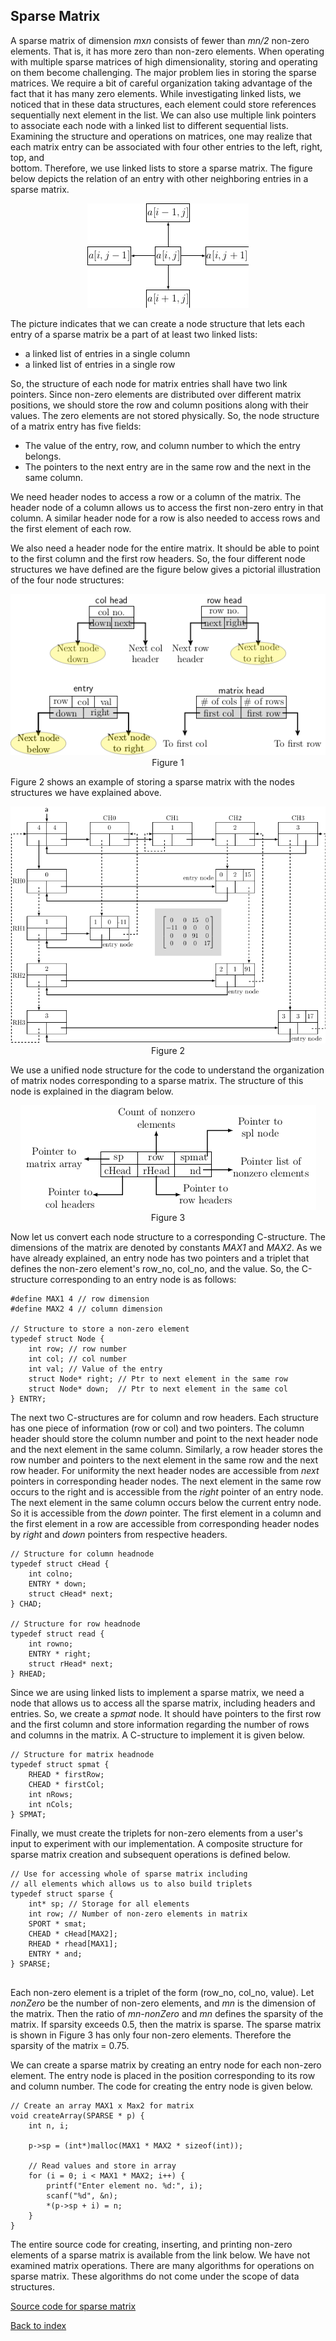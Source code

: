 ## Sparse Matrix

A sparse matrix of dimension <i>m</i>x<i>n</i> consists of fewer than <i>mn/2</i> non-zero elements. That is, it has more zero than non-zero elements. When operating with multiple sparse matrices of high dimensionality, 
storing and operating on them become challenging. The major problem lies in storing the sparse matrices. We
require a bit of careful organization taking advantage of the fact that it has many zero elements. While 
investigating linked lists, we noticed that in these data structures, each element could store references  
sequentially next element in the list. We can also use multiple link pointers to associate each node with a linked list
to different sequential lists. Examining the structure and operations on matrices, one may
realize that each matrix entry can be associated with four other entries to the left, right, top, and  
bottom. Therefore, we use linked lists to store a sparse matrix. The figure below depicts the relation of 
an entry with other neighboring entries in a sparse matrix.
<p style="text-align:center">
  <img src="../images/sparseMatNbrs.png">
</p>
The picture indicates that we can create a node structure that lets each entry of a sparse matrix be a
part of at least two linked lists:

- a linked list of entries in a single column
- a linked list of entries in a single row

So, the structure of each node for matrix entries shall have two link pointers. Since non-zero elements
are distributed over different matrix positions, we should store the row and column positions along
with their values. The zero elements are not stored physically. So, the node structure of a matrix entry 
has five fields:

- The value of the entry, row, and column number to which the entry belongs.
- The pointers to the next entry are in the same row and the next in the same column.

We need header nodes to access a row or a column of the matrix. The header node of a column
allows us to access the first non-zero entry in that column. A similar header node for a row
is also needed to access rows and the first element of each row. 

We also need a header node for the entire matrix. It should be able to point to the first 
column and the first row headers. So, the four different node structures we have defined are
the figure below gives a pictorial illustration of the four node structures:
<p style="text-align:center">
  <img src="../images/matrixNodeStr.png"><br>
  Figure 1
</p>

Figure 2 shows an example of storing a sparse matrix with the nodes structures we have 
explained above. 
<p style="text-align:center">
  <img src="../images/matrixEx1.png"><br>
  Figure 2
</p>

We use a unified node structure for the code to understand the organization of matrix
nodes corresponding to a sparse matrix. The structure of this node is explained in the
diagram below.
<p style="text-align:center">
  <img src="../images/sparseMatrixStr.png"><br>
  Figure 3
</p>
Now let us convert each node structure to a corresponding C-structure. The dimensions of 
the matrix are denoted by constants <i>MAX1</i> and <i>MAX2</i>. As we have already explained, an 
entry node has two pointers and a triplet that defines the non-zero element's row_no,
col_no, and the value. So, the C-structure corresponding to an entry node is as follows:

```
#define MAX1 4 // row dimension
#define MAX2 4 // column dimension

// Structure to store a non-zero element 
typedef struct Node { 
    int row; // row number
    int col; // col number
    int val; // Value of the entry
    struct Node* right; // Ptr to next element in the same row
    struct Node* down;  // Ptr to next element in the same col
} ENTRY;
```

The next two C-structures are for column and row headers. Each structure has one piece of
information (row or col) and two pointers. The column header should store the column number and point to the next
header node and the next element in the same column. Similarly, a row header stores the row number
and pointers to the next element in the same row and the next row header. For uniformity the next
header nodes are accessible from <i>next</i> pointers in corresponding header nodes. The next element
in the same row occurs to the right and is accessible from the <i>right</i> pointer of an entry node. The next
element in the same column occurs below the current entry node. So it is accessible from the
<i>down</i> pointer. The first element in a column and the first element in a row are accessible
from corresponding header nodes by <i>right</i> and <i>down</i> pointers from respective headers. 
```
// Structure for column headnode 
typedef struct cHead {
    int colno;
    ENTRY * down;
    struct cHead* next;
} CHAD;

// Structure for row headnode 
typedef struct read {
    int rowno;
    ENTRY * right;
    struct rHead* next;
} RHEAD;
```
Since we are using linked lists to implement a sparse matrix, we need a node that allows us 
to access all the sparse matrix, including headers and entries. So, we create a <i>spmat</i> 
node. It should have pointers to the first row and the first column and store information regarding 
the number of rows and columns in the matrix. A C-structure to implement it is given below.

```
// Structure for matrix headnode
typedef struct spmat {
    RHEAD * firstRow;
    CHEAD * firstCol;
    int nRows;
    int nCols;
} SPMAT;
```
Finally, we must create the triplets for
non-zero elements from a user's input to experiment with our implementation. A composite structure for sparse matrix creation and 
subsequent operations is defined below. 

```
// Use for accessing whole of sparse matrix including
// all elements which allows us to also build triplets 
typedef struct sparse {
    int* sp; // Storage for all elements
    int row; // Number of non-zero elements in matrix
    SPORT * smat;
    CHEAD * cHead[MAX2];
    RHEAD * rhead[MAX1];
    ENTRY * and;
} SPARSE;


```

Each non-zero element is a triplet of the form (row_no, col_no, value). Let <i>nonZero</i> be the number of non-zero
elements, and <i>mn</i> is the dimension of the matrix. Then the ratio of <i>mn-nonZero</i> and <i>mn</i>
defines the sparsity of the matrix. If sparsity exceeds 0.5, then the matrix is sparse. The sparse matrix is shown in
Figure 3 has only four non-zero elements. Therefore the sparsity of the matrix = 0.75. 

We can create a sparse matrix by creating an entry node for each non-zero element. The entry node is placed in 
the position corresponding to its row and column number. The code for creating the entry node is given below.

```
// Create an array MAX1 x Max2 for matrix 
void createArray(SPARSE * p) {
    int n, i;

    p->sp = (int*)malloc(MAX1 * MAX2 * sizeof(int));

    // Read values and store in array 
    for (i = 0; i < MAX1 * MAX2; i++) {
        printf("Enter element no. %d:", i);
        scanf("%d", &n);
        *(p->sp + i) = n;
    }
}
```

The entire source code for creating, inserting, and printing non-zero elements of a sparse matrix
is available from the link below. We have not examined matrix operations. There are many algorithms
for operations on sparse matrix. These algorithms do not come under the scope of data structures.
 
[Source code for sparse matrix](../CODES/SPMAT/index.md)

[Back to index](../index.md)
